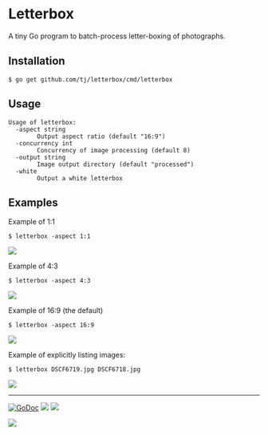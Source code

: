 # Letterbox

A tiny Go program to batch-process letter-boxing of photographs.

## Installation

```
$ go get github.com/tj/letterbox/cmd/letterbox
```

## Usage

```
Usage of letterbox:
  -aspect string
    	Output aspect ratio (default "16:9")
  -concurrency int
    	Concurrency of image processing (default 8)
  -output string
    	Image output directory (default "processed")
  -white
    	Output a white letterbox
```

## Examples

Example of 1:1

```
$ letterbox -aspect 1:1
```

![](https://apex-software.imgix.net/github/tj/letterbox/1-1.jpg?w=500&dpr=2)

Example of 4:3

```
$ letterbox -aspect 4:3
```

![](https://apex-software.imgix.net/github/tj/letterbox/4-3.jpg?w=500&dpr=2)

Example of 16:9 (the default)

```
$ letterbox -aspect 16:9
```

![](https://apex-software.imgix.net/github/tj/letterbox/16-9.jpg?w=500&dpr=2)

Example of explicitly listing images:

```
$ letterbox DSCF6719.jpg DSCF6718.jpg
```

![](https://apex-software.imgix.net/github/tj/letterbox/16-9.jpg?w=500&dpr=2)

---

[![GoDoc](https://godoc.org/github.com/tj/letterbox?status.svg)](https://godoc.org/github.com/tj/letterbox)
![](https://img.shields.io/badge/license-MIT-blue.svg)
![](https://img.shields.io/badge/status-stable-green.svg)

<a href="https://apex.sh"><img src="http://tjholowaychuk.com:6000/svg/sponsor"></a>
